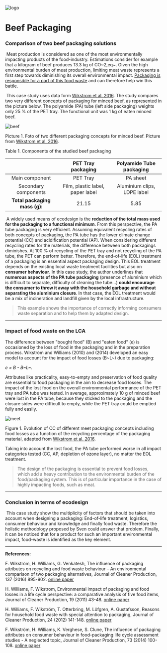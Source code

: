 ![logo](https://fitness.agroparistech.fr/fitness/lectures/html/specialized/S4/U4.3/extra/src/image1.png)

# Beef Packaging

### Comparison of two beef packaging solutions

​	Meat production is considered as one of the most environmentally impacting products of the food-industry. Estimations consider for example that a kilogram of beef produces 13.3 kg of CO~2,eq~. Given the high environmental burden of meat production, limiting meat waste represents a first step towards diminishing its overall environmental impact. [Packaging is responsible for a part of this food waste](https://fitness.agroparistech.fr/fitness/lectures/html/common/S1/U1.1/part1.html#/8) and can therefore help win this battle.

​	This case study uses data form [Wikstrom et al. 2016](https://www.sciencedirect.com/science/article/pii/S0959652616309933). The study compares two very different concepts of packaging for minced beef, as represented in the picture below. The polyamide (PA) tube (left side packaging) weights only 25 % of the PET tray. The functional unit was 1 kg of eaten minced beef.

![beef](src/beef.jpg)

Picture 1. Foto of two different packaging concepts for minced beef. Picture from [Wikstrom et al. 2016](https://www.sciencedirect.com/science/article/pii/S0959652616309933).

Table 1. Components of the studied beef packaging

|                               |        PET Tray packaging        |  Polyamide Tube packaging   |
| :---------------------------: | :------------------------------: | :-------------------------: |
|        Main component         |             PET Tray             |          PA sheet           |
|     Secondary components      | Film, plastic label, paper label | Aluminium clips, LDPE label |
| **Total packaging mass (g):** |              21.15               |            5.85             |

​	A widely used means of ecodesign is the **reduction of the total mass used for the packaging to a functional minimum**. From this perspective, the PA tube packaging is very efficient. Assuming equivalent recycling rates of both concepts of packaging, the PA tube has the lower climate change potential (CC) and acidification potential (AP). When considering different recycling rates for the materials, the difference between both packagings diminishes. At 100 % of recycling of the PET tray and not recycling of the PA tube, the PET can perform better. Therefore, the end-of-life (EOL) treatment of a packaging is an essential aspect packaging design. This EOL treatment depends on the existing local waste treatment facilities but also on **consumer behaviour**. In this case study, the author underlines that **numerous aspects of the PA tube packaging** (presence of aluminium which is difficult to separate, difficulty of cleaning the tube...) **could encourage the consumer to throw it away with the household garbage and without separating the aluminium closure**. In that case, the EOL treatment would be a mix of incineration and landfill given by the local infrastructure. 

> This example shows the importance of correctly informing consumers waste separation and to help them by adapted design. 

---

### Impact of food waste on the LCA	

The difference between "bought food" (B) and "eaten food" (e) is occasioned by the loss of food in the packaging and in the preparation process. Wikström and Williams (2010) and (2014) developed an easy model to account for the impact of food losses (B~L~) due to packaging:

*e = B - B~L~.*

Attributes like practicality, easy-to-empty and preservation of food quality are essential to food packaging in the aim to decrease food losses. The impact of the lost food on the overall environmental performance of the PET tray and PA tube was tested. In average, approximately 10 g of minced beef were lost in the PA tube, because they sticked to the packaging and the closure sides were difficult to empty, while the PET tray could be emptied fully and easily.

![meet](src/meet.png)

Figure 1. Evolution of CC of different meet packaging concepts including food losses as a function of the recycling percentage of the packaging material, adapted from [Wikstrom et al. 2016](https://www.sciencedirect.com/science/article/pii/S0959652616309933).

Taking into account the lost food, the PA tube performed worse in all impact categories tested (CC, AP, depletion of ozone layer), no matter the EOL treatment.

> The design of the packaging is essential to prevent food losses, which add a heavy contribution to the environmental burden of the food/packaging system. This is of particular importance in the case of highly impacting foods, such as meat. 

---

### Conclusion in terms of ecodesign

​	This case study show the multiplicity of factors that should be taken into account when designing a packaging: End-of-life treatment, logistics, consumer behaviour and knowledge and finally food waste. Therefore the holistic methodology proposed by Sven could answer that problem. Finally, it can be noticed that for a product for such an important environmental impact, food-waste is identified as the key element.

---

**References:**

F. Wikström, H. Williams, G. Venkatesh, The influence of packaging attributes on recycling and food waste behaviour – An environmental comparison of two packaging alternatives, Journal of Cleaner Production, 137 (2016) 895-902. [online paper](https://www.sciencedirect.com/science/article/pii/S0959652616309933)

H. Williams, F. Wikstrom, Environmental impact of packaging and food losses in a life cycle perspective: a comparative analysis of five food items, Journal of Cleaner Production, 19 (2011) 43-48. [online paper](https://www.sciencedirect.com/science/article/pii/S0959652610003239?casa_token=47gbgb_GONAAAAAA:aZ2j8h3Y5Un4alwXVWxmnu7N8HrFUt_yxzN6JKVSJFqns5eHCY6e3n44OEtZxxreA5fOaiAfcsCO)

H. Williams, F. Wikström, T. Otterbring, M. Löfgren, A. Gustafsson, Reasons for household food waste with special attention to packaging, Journal of Cleaner Production, 24 (2012) 141-148. [online paper](http://www.sciencedirect.com/science/article/pii/S0959652611004793)

F. Wikström, H. Williams, K. Verghese, S. Clune, The influence of packaging attributes on consumer behaviour in food-packaging life cycle assessment studies - A neglected topic, Journal of Cleaner Production, 73 (2014) 100-108. [online paper](https://www.sciencedirect.com/science/article/pii/S0959652613007245?casa_token=oCpHlCklaY4AAAAA:1iWWtHZO1woRcFsDQbLD0chnjgLSPomDqvaw-Rg-qLsO9u0AaxQ7NYVSpSHVviHBLT3beBdNXN5u)




